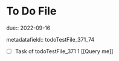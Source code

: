 # To Do File

due:: 2022-09-16

metadatafield:: todoTestFile_371_74

- [ ] Task of todoTestFile_371 1 [[Query me]]
